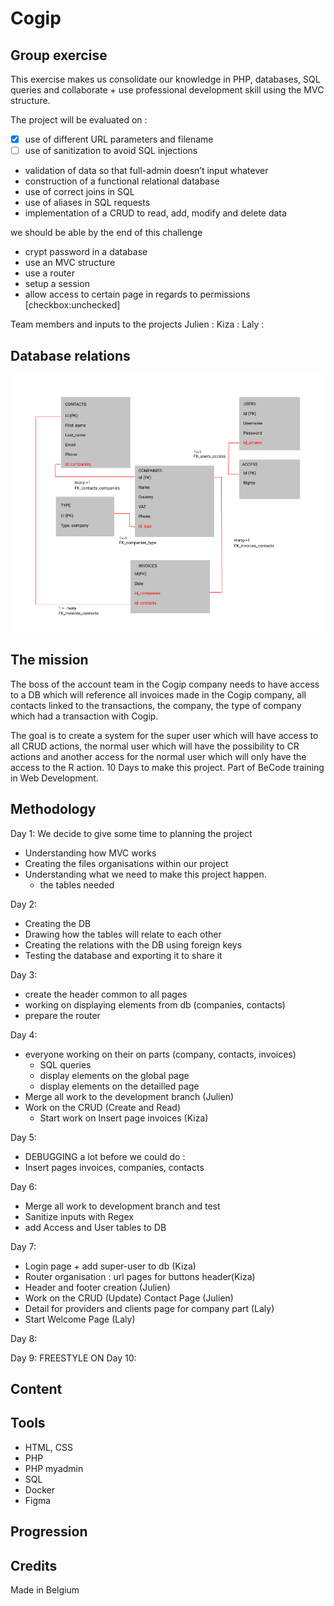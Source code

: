 # Cogip

## Group exercise

This exercise makes us consolidate our knowledge in PHP, databases, SQL queries and collaborate + use professional development skill using the MVC structure.

The project will be evaluated on :

- [X] use of different URL parameters and filename   
- [ ] use of sanitization to avoid SQL injections 
- validation of data so that full-admin doesn’t input whatever 
- construction of a functional relational database 
- use of correct joins in SQL 
- use of aliases in SQL requests
- implementation of a CRUD to read, add, modify and delete data

we should be able by the end of this challenge

- crypt password in a database 
- use an MVC structure 
- use a router 
- setup a session 
- allow access to certain page in regards to permissions [checkbox:unchecked]

Team members and inputs to the projects 
Julien :
Kiza :
Laly :

## Database relations

![dbrelations](VIVELACOGIP.jpg)

## The mission

The boss of the account team in the Cogip company needs to have access to a DB which will reference all invoices made in the Cogip company, all contacts linked to the transactions, the company, the type of company which had a transaction with Cogip.

The goal is to create a system for the super user which will have access to all CRUD actions, the normal user which will have the possibility to CR actions and another access for the normal user which will only have the access to the R action. 10 Days to make this project. Part of BeCode training in Web Development.

## Methodology

Day 1:
We decide to give some time to planning the project

- Understanding how MVC works
- Creating the files organisations within our project
- Understanding what we need to make this project happen.
  - the tables needed

Day 2:

- Creating the DB
- Drawing how the tables will relate to each other
- Creating the relations with the DB using foreign keys
- Testing the database and exporting it to share it

Day 3:

- create the header common to all pages
- working on displaying elements from db (companies, contacts)
- prepare the router

Day 4:
- everyone working on their on parts (company, contacts, invoices)
    - SQL queries
    - display elements on the global page
    - display elements on the detailled page
- Merge all work to the development branch (Julien)
- Work on the CRUD (Create and Read) 
    - Start work on Insert page invoices (Kiza)

Day 5:
- DEBUGGING a lot before we could do :
- Insert pages invoices, companies, contacts

Day 6:
- Merge all work to development branch and test
- Sanitize inputs with Regex
- add Access and User tables to DB

Day 7:
- Login page + add super-user to db (Kiza)
- Router organisation : url pages for buttons header(Kiza)
- Header and footer creation (Julien)
- Work on the CRUD (Update) Contact Page (Julien)
- Detail for providers and clients page for company part (Laly)
- Start Welcome Page (Laly)

Day 8:

Day 9:
FREESTYLE ON 
Day 10:

## Content

## Tools

- HTML, CSS
- PHP
- PHP myadmin
- SQL 
- Docker
- Figma

## Progression

## Credits

Made in Belgium
